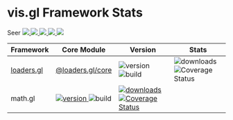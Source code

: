 # vis.gl Framework Stats

<table>
   <thead>
      <tr> 
        <th> Framework </th>
        <th> Core Module </th>
        <th> Version </th>
        <th> Stats </th>
      </tr>
  </thead>
  <tbody>
    <tr>
      <td>
        <a href='https://coveralls.io/github/uber-web/loaders.gl'> loaders.gl </a>
      </td>
      <td>
         <a href="https://npmjs.org/package/@loaders.gl/core">  @loaders.gl/core </a>
      </td>
       <td>
          <img src="https://img.shields.io/npm/v/@loaders.gl/core.svg?style=flat-square" alt="version" />
          <img src="https://api.travis-ci.com/uber-web/loaders.gl.svg?branch=master" alt="build" />
      </td>
      <td>
         <img src="https://img.shields.io/npm/dm/loaders.gl.svg?style=flat-square" alt="downloads" />
         <img src='https://coveralls.io/repos/github/uber-web/loaders.gl/badge.svg' alt='Coverage Status' />
      </td>
    </tr>
    <tr>
      <td> math.gl </td>
      <td>
        <a href="https://npmjs.org/package/@math.gl/core">
          <img src="https://img.shields.io/npm/v/@math.gl/core.svg?style=flat-square" alt="version" />
        </a>
          <img src="https://api.travis-ci.com/uber-web/math.gl.svg?branch=master" alt="build" />
        </a>
      </td>
      <td>
        <a href="https://npmjs.org/package/@math.gl">
          <img src="https://img.shields.io/npm/dm/@math.gl/core.svg?style=flat-square" alt="downloads" />
        </a>
        <a href='https://coveralls.io/github/uber-web/math.gl'>
          <img src='https://coveralls.io/repos/github/uber-web/math.gl/badge.svg' alt='Coverage Status' />
        </a>
      </td>        
    </tr>
    <tr>  
      Seer
      <a href="https://travis-ci.org/uber-web/Seer">
        <img src="https://img.shields.io/travis/uber-web/Seer.svg?style=flat-square">
      </a>
      <a href="https://www.npmjs.com/package/seer">
        <img src="https://img.shields.io/npm/v/seer.svg?style=flat-square">
      </a>
      <a href="https://chrome.google.com/webstore/detail/seer/eogckabefmgphfgngjdmmlfbddmonfdh">
        <img src="https://img.shields.io/chrome-web-store/v/eogckabefmgphfgngjdmmlfbddmonfdh.svg?style=flat-square">
      </a>
      <a href="https://github.com/SIGSEV/minus">
        <img src="https://img.shields.io/badge/scaffold-minus-blue.svg?style=flat-square">
      </a>
      <a href="https://coveralls.io/github/uber-web/Seer">
        <img src="https://img.shields.io/coveralls/uber-web/Seer.svg?style=flat-square">
      </a>
    </td>
  </tbody>
</table>
